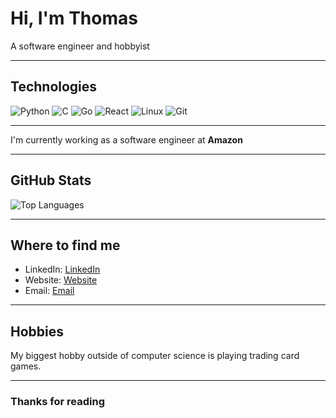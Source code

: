 # Hi, I'm Thomas

A software engineer and hobbyist

---

##  Technologies

![Python](https://img.shields.io/badge/-Python-3776AB?style=flat-square&logo=python&logoColor=white)
![C](https://img.shields.io/badge/-C-3776AB?style=flat-square&logo=c&logoColor=white)
![Go](https://img.shields.io/badge/-Go-4887BC?style=flat-square&logo=go&logoColor=white)
![React](https://img.shields.io/badge/-React-00ADD8?style=flat-square&logo=react&logoColor=white)
![Linux](https://img.shields.io/badge/Linux-FCC624?style=flat-square&logo=linux&logoColor=black)
![Git](https://img.shields.io/badge/-Git-F05032?style=flat-square&logo=git&logoColor=white)
<!-- Add or remove badges based on your skills -->

---

I'm currently working as a software engineer at **Amazon**

---

##  GitHub Stats

![Top Languages](https://github-readme-stats.vercel.app/api/top-langs/?username=snippy4&layout=compact&theme=synthwave)

---

##  Where to find me

- LinkedIn: [LinkedIn](https://www.linkedin.com/in/thomas-parsons-6b6964225/)
- Website: [Website](http://thomascparsons.com/)
- Email: [Email](mailto:thomascparsons@gmail.com)

---

##  Hobbies

My biggest hobby outside of computer science is playing trading card games.

---

### Thanks for reading
